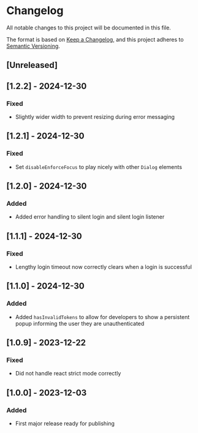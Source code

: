 # Changelog

All notable changes to this project will be documented in this file.

The format is based on [Keep a Changelog](https://keepachangelog.com/en/1.0.0/),
and this project adheres to [Semantic Versioning](https://semver.org/spec/v2.0.0.html).

## [Unreleased]

## [1.2.2] - 2024-12-30

### Fixed

- Slightly wider width to prevent resizing during error messaging

## [1.2.1] - 2024-12-30

### Fixed

- Set `disableEnforceFocus` to play nicely with other `Dialog` elements

## [1.2.0] - 2024-12-30

### Added

- Added error handling to silent login and silent login listener

## [1.1.1] - 2024-12-30

### Fixed

- Lengthy login timeout now correctly clears when a login is successful 

## [1.1.0] - 2024-12-30

### Added

- Added `hasInvalidTokens` to allow for developers to show a persistent popup informing the user they are unauthenticated

## [1.0.9] - 2023-12-22

### Fixed

- Did not handle react strict mode correctly 

## [1.0.0] - 2023-12-03

### Added

- First major release ready for publishing
